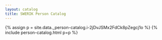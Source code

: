 ```yaml
---
layout: catalog
title: SWERIK Person Catalog
---
```

{% assign p = site.data._person-catalog.i-2jDvJSMx2FdCk8pZegcj1o %}
{% include person-catalog.html p=p %}

